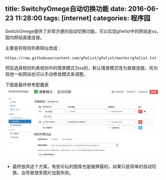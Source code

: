 title: SwitchyOmege自动切换功能
date: 2016-06-23 11:28:00
tags: [internet]
categories: 程序园
---
SwitchOmege提供了非常方便的自动切换功能，可以实现gfwlist中的网站走ss，国内网站直接连接。

主要是将规则列表网址改成 :
```
https://raw.githubusercontent.com/gfwlist/gfwlist/master/gfwlist.txt
```
然后选择规则列表规则中的情景模式为ss的，默认情景模式改为直接连接。另为其他一些网站也可以手动修改模式来调整。
   
下面是最终参考配置表
![](/file/switchomega.jpg)

- 最终放弃这个方案，有些论坛的图库也是被屏蔽的。如果只是简单的自动切换，会导致很多图片加载失败。
